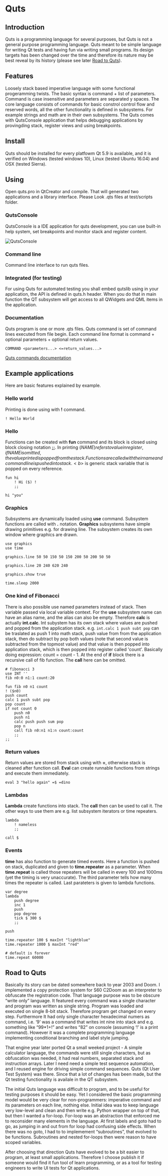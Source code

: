 # Quts

## Introduction
Quts is a programming language for several purposes, but Quts is not a general purpose programming language. Quts meant to be simple language for writing Qt tests and having fun via writing small programs. Its design targets has been changed over the time and therefore its nature may be best reveal by its history (please see later [Road to Quts][roadtoquts]). 

## Features
Loosely stack based imperative language with some functional progeramming twists. The basic syntax is command + list of parameters. Command is case insensitive and parameters are separated y spaces. The core language consists of commands for basic constrol control flow and reserved words, all the other functionality is defined in subsystems. For example strings and math are in their own subsystems. The Quts comes with QutsConsole application that helps debugging applications by provingding stack, register views and using breakpoints. 

## Install
Quts should be installed for every platfowm Qt 5.9 is available, and it is verified on Windows (tested windows 10), Linux (tested Ubuntu 16.04) and OSX (tested Sierra).

## Using
Open quts.pro in QtCreator and compile. That will generated two applications and a library interface.
Please Look .qts files at test/scripts folder.

### QutsConsole
QutsConsole is a IDE application for quts development, you can use built-in help system, set breakpoints and monitor stack and register content. 

![QutsConsole](document/Screenshot1.png "QutsConsole")


### Command line
Command line interface to run quts files.

### Integrated (for testing)
For using Quts for automated testing you shall embed qutslib using in your application, the API is defined in quts.h header. When you do that in main function the QT subsystem will get access to all QWidgets and QML items in the application. 

### Documentation
Quts program is one or more .qts files. Quts command is set of command lines executed from file begin. Each command line format is command + optional parameters + optional return values.
```
COMMAND <parameters...> <=return_values...>
```
 
[Quts commands documentation](document/quts_doc.md)

## Example applications
Here are basic features explained by example.


### Hello world
Printing is done using with <b>!</b> command. 

```
! Hello World 
```
### Hello
Functions can be created with <b>fun</b> command and its block is closed using block closing notation <b>;;</b>. In printing ($NAME) refers to value in register, if NAME is omitted, the value printed is popped from the stack. Functions are called with their name and command line is pushed into stack. <b>$</b> is generic stack variable that is popped on every reference.

```
fun hi
    ! Hi ($) !
    ;;

hi "you"
```

### Graphics
Subsystems are dynamically loaded using <b>use</b> command. Subsystem functions are called with <b>.</b> notation. <b>Graphics</b> subsystems have simple drawing primitives e.g. for drawing line. The subsystem creates its own window where graphics are drawn. 

```
use graphics
use time

graphics.line 50 50 150 50 150 200 50 200 50 50

graphics.line 20 240 620 240

graphics.show true

time.sleep 2000
```

### One kind of Fibonacci
There is also possible use named parameters instead of stack. Then variable passed via local variable context. For the <b>use</b> subsystem name can have an alias name, and the alias can also be empty. Therefore <b>calc</b> is actually <b>int.calc</b>. Int subystem has its own stack where values are pushed and popped from the application stack. e.g. <code>int.calc 1 push subt pop</code> can be traslated as push 1 into math stack, push value from from the application stack, then do subtract by pop both values (note that second value is subtracted from the topmost value) and that value is then popped into application stack, which is then popped into register called 'count'. Basically doing expression: count = count - 1. At the end of <b>if</b> block there is a recursive call of fib function. The <b>call</b> here can be omitted.

```
# fibonacci 3         				
use INT ''					
fib n0:0 n1:1 count:20				

fun fib n0 n1 count
! ($n0)
push count
calc 1 push subt pop
pop count
if not count 0
    push n0
    push n1
    calc push push sum pop
    pop n
    call fib n0:n1 n1:n count:count
    ;;
;;
```

### Return values
Return values are stored from stack using with <b>=</b>, otherwise stack is cleaned after function call. 
<b>Eval</b> can create runnable functions from strings and execute them immediately.

```
eval 3 "hello again" =$ =dino
```

### Lambdas
<b>Lambda</b> create functions into stack. The <b>call</b> then can be used to call it. The other ways to use them are e.g. list subsystem iterators or time repeaters.

```
lambda
    ! nameless
    ;;

call $
```

### Events
<b>time</b> has also function to generate timed events. Here a function is pushed on stack, duplicated and given to <b>time.repeater</b> as a parameter. When <b>time.repeat</b> is called those repeaters will be called in every 100 and 1000ms (yet the timing is very unaccurate). The third parameter tells how many times the repeater is called. Last parateters is given to lambda functions.

```
var degree
lambda
    push degree
    inc 1
    push
    pop degree
    tick $ 300 $
    ;;

push

time.repeater 100 $ maxInt "lightblue"
time.repeater 1000 $ maxInt "red"

# default is forever
time.repeat 60000
```

[roadtoquts]:#roadtoquts
## Road to Quts

Basically its story can be dated somewhere back to year 2003 and Doom. I implemented a copy protection system for S60 C2Doom as an interpreter to obfuscate the registration code. That language purpose was to be obscure “write only” language. It featured every command was a single character and program was written as single string. Program was loaded and executed on single 8-bit stack. Therefore program get changed on every step. Furthermore It had only single character hexadecimal numers as command, i.e. ‘9’ was a command that writes int nine into stack and e.g. something like “99*1+!” and writes “82” on console (assuming ‘!’ is a print command). However it was a complete programming language implementing conditional branching and label style jumping.

That engine year later ported Qt a small weeked project - A simple calculator language, the commands were still single characters, but as obfuscation was needed, it had real numbers, separated stack and instruction arrays.  Later I need need a simple test sequence automation, and I reused engine for driving simple command sequences. Quts (Qt User Test System) was there. Since that a lot of changes has been made, but the Qt testing functionality is availale in the QT subsystem. 

The initial Quts language was difficult to program, and to be useful for testing purposes it should be easy. Yet I considered the basic programming model would be very clear for non-programmers: imperative command and its parameters on each line, nothing else.  Initial idea was to keep language very low-level and clean and then write e.g. Python wrapper on top of that, but then I wanted a for-loop. For-loop was an abstraction that enforced me to reconsider many elements in the language. At first labels and goto had to go, as jumping in and out from for loop had confusing side effects. When there was no goto, I had to to implemement “subroutines”, that evolved to be functions. Subroutines and nested for-loops then were reason to have scoped variables.

After choosing that direction Quts have evolved to be a bit easier to program, at least small applications. Therefore I choose publish it if someone would find it fun tool of learn programming, or as a tool for testing engineers to write UI tests for Qt applications. 


